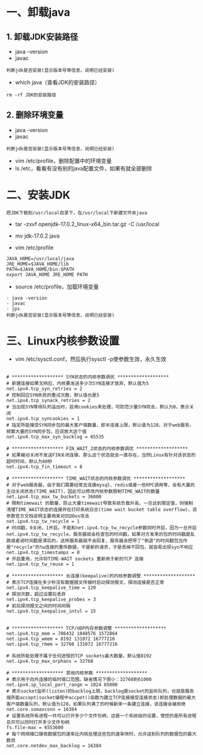 # 一、卸载java

## 1. 卸载JDK安装路径

- java -version
- javac

```
判断jdk是否安装(显示版本号等信息，说明已经安装)
```

- which java（查看JDK的安装路径）

```
rm -rf JDK的安装路径
```

## 2. 删除环境变量

- java -version
- javac

```
判断jdk是否安装(显示版本号等信息，说明已经安装)
```

- vim /etc/profile，删除配置中的环境变量
- ls /etc，看看有没有别的java配置文件，如果有就全部删除

# 二、安装JDK

```
把JDK下载到/usr/local目录下，在/usr/local下新建文件夹java
```

- tar -zxvf openjdk-17.0.2_linux-x64_bin.tar.gz -C /usr/local
- mv jdk-17.0.2 java

- vim /etc/profile

```
JAVA_HOME=/usr/local/java
JRE_HOME=$JAVA_HOME/lib
PATH=$JAVA_HOME/bin:$PATH
export JAVA_HOME JRE_HOME PATH
```

- source /etc/profile，加载环境变量

```
- java -version
- javac
- jps
判断jdk是否安装(显示版本号等信息，说明已经安装)
```

# 三、Linux内核参数设置

- vim /etc/sysctl.conf，然后执行sysctl -p使参数生效，永久生效
```

# ******************* SYN状态的内核参数调优 *******************
# 新建连接如果无响应，内核要发送多少次SYN连接才放弃，默认值为5
net.ipv4.tcp_syn_retries = 2
# 控制回应SYN失败的重试次数，默认值也是5
net.ipv4.tcp_synack_retries = 2
# 当出现SYN等待队列溢出时，启用cookies来处理，可防范少量SYN攻击，默认为0，表示关闭
net.ipv4.tcp_syncookies = 1
# 指定所能接受SYN同步包的最大客户端数量，即半连接上限，默认值为128，对于web服务，频繁大量的SYN同步包，应该放大这个值
net.ipv4.tcp_max_syn_backlog = 65535

# ******************* FIN_WAIT_2状态的内核参数调优 *******************
# 如果被动关闭不发送FIN关闭连接，那么这个状态就会一直存在，当然Linux有针对该状态的超时时间，默认为60秒
net.ipv4.tcp_fin_timeout = 8

# ******************* TIME_WAIT状态的内核参数调优 *******************
# 对于web服务器，由于我们需要经常去连接mysql、redis或者一些RPC调用等，会有大量的主动关闭状态(TIME_WAIT)，因此可以修改内核参数限制TIME_WAIT的数量
net.ipv4.tcp_max_tw_buckets = 36000
# 限制timewait 的数量，防止大量timewait导致系统负载升高，一旦达到限定值，则强制清理TIME_WAIT状态的连接并在打印系统日志(time wait bucket table overflow)，该参数官方文档说明主要用来对抗DDos攻击
net.ipv4.tcp_tw_recycle = 1
# 时间戳，0关闭，1开启。不能和net.ipv4.tcp_tw_recycle参数同时开启，因为一旦开启net.ipv4.tcp_tw_recycle，服务器就会检查包的时间戳，如果对方发来的包的时间戳是乱跳或者说时间戳是滞后的，这样服务器就不会回复，服务器会把带了"倒退"的时间戳包当作是"recycle"的tw连接的重传数据，不是新的请求，于是丢掉不回包，就容易出现syn不响应
net.ipv4.tcp_timestamps = 0
# 开启重用，允许将TIME-WAIT sockets 重新用于新的TCP 连接
net.ipv4.tcp_tw_reuse = 1

# ******************* 长连接(keepalive)的内核参数调整 *******************
# 表示TCP连接在多少秒没有数据报文传输时启动探测报文，探测连接是否正常
net.ipv4.tcp_keepalive_time = 120
# 探测次数，超过设置后丢弃
net.ipv4.tcp_keepalive_probes = 3
# 前后探测报文之间的时间间隔
net.ipv4.tcp_keepalive_intvl = 15


# ******************* TCP/UDP内存参数调整 *******************
net.ipv4.tcp_mem = 786432 1048576 1572864
net.ipv4.tcp_wmem = 8192 131072 16777216
net.ipv4.tcp_rmem = 32768 131072 16777216

# 系统所能处理不属于任何进程的TCP sockets最大数量，默认值8192
net.ipv4.tcp_max_orphans = 32768

# ******************* 其他内核参数 *******************
# 表示用于向外连接的临时端口范围。缺省情况下很小：32768到61000
net.ipv4.ip_local_port_range = 1024 65000
# 表示socket监听(listen)的backlog上限，backlog是socket的监听队列，也就是服务端所能accept(socket编程中accpet()函数为建立TCP连接接受连接状态)即处理数据的最大客户端数量队列，默认值为128，如果队列满了的时候新来一条建立连接，该连接会被拒绝
net.core.somaxconn = 16384
# 设置系统所有进程一共可以打开多少个文件句柄，这是一个系统级的设置，管控的是所有进程总共可以同时打开多少文件句柄
fs.file-max = 6553600
# 每个网络接口接收数据包的速率比内核处理这些包的速率快时，允许送到队列的数据包的最大数目
net.core.netdev_max_backlog = 16384
```
